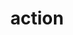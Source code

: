 ---
layout: default
title: action
parent: App manifest file
grand_parent: App basics
nav_order: 2
---
